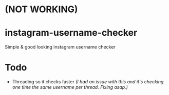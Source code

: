 # (NOT WORKING)
# instagram-username-checker
 Simple & good looking instagram username checker
# Todo
 - Threading so it checks faster *(I had an issue with this and it's checking one time the same username per thread. Fixing asap.)*
